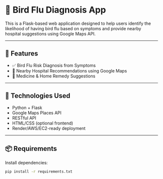 # 🦠 Bird Flu Diagnosis App

This is a Flask-based web application designed to help users identify the likelihood of having bird flu based on symptoms and provide nearby hospital suggestions using Google Maps API.

---

## 🚀 Features

- ✅ Bird Flu Risk Diagnosis from Symptoms
- 📍 Nearby Hospital Recommendations using Google Maps
- 💊 Medicine & Home Remedy Suggestions

---

## 🔧 Technologies Used

- Python + Flask
- Google Maps Places API
- RESTful API
- HTML/CSS (optional frontend)
- Render/AWS/EC2-ready deployment

---

## 📦 Requirements

Install dependencies:

```bash
pip install -r requirements.txt
